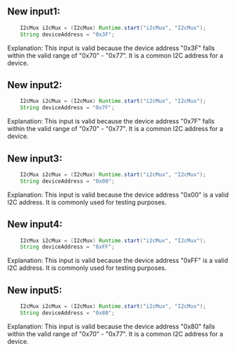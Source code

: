 ## New input1:
```java
    I2cMux i2cMux = (I2cMux) Runtime.start("i2cMux", "I2cMux");
    String deviceAddress = "0x3F";
```
Explanation: This input is valid because the device address "0x3F" falls within the valid range of "0x70" - "0x77". It is a common I2C address for a device.

## New input2:
```java
    I2cMux i2cMux = (I2cMux) Runtime.start("i2cMux", "I2cMux");
    String deviceAddress = "0x7F";
```
Explanation: This input is valid because the device address "0x7F" falls within the valid range of "0x70" - "0x77". It is a common I2C address for a device.

## New input3:
```java
    I2cMux i2cMux = (I2cMux) Runtime.start("i2cMux", "I2cMux");
    String deviceAddress = "0x00";
```
Explanation: This input is valid because the device address "0x00" is a valid I2C address. It is commonly used for testing purposes.

## New input4:
```java
    I2cMux i2cMux = (I2cMux) Runtime.start("i2cMux", "I2cMux");
    String deviceAddress = "0xFF";
```
Explanation: This input is valid because the device address "0xFF" is a valid I2C address. It is commonly used for testing purposes.

## New input5:
```java
    I2cMux i2cMux = (I2cMux) Runtime.start("i2cMux", "I2cMux");
    String deviceAddress = "0x80";
```
Explanation: This input is valid because the device address "0x80" falls within the valid range of "0x70" - "0x77". It is a common I2C address for a device.
